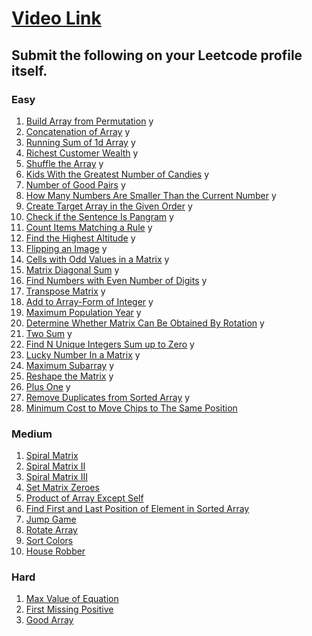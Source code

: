 # [Video Link](https://youtu.be/n60Dn0UsbEk)

## Submit the following on your Leetcode profile itself.

### Easy
1. [Build Array from Permutation](https://leetcode.com/problems/build-array-from-permutation/) y
2. [Concatenation of Array](https://leetcode.com/problems/concatenation-of-array/) y
3. [Running Sum of 1d Array](https://leetcode.com/problems/running-sum-of-1d-array/) y
4. [Richest Customer Wealth](https://leetcode.com/problems/richest-customer-wealth/) y
5. [Shuffle the Array](https://leetcode.com/problems/shuffle-the-array/) y
6. [Kids With the Greatest Number of Candies](https://leetcode.com/problems/kids-with-the-greatest-number-of-candies/) y
7. [Number of Good Pairs](https://leetcode.com/problems/number-of-good-pairs/) y
8. [How Many Numbers Are Smaller Than the Current Number](https://leetcode.com/problems/how-many-numbers-are-smaller-than-the-current-number/) y
9. [Create Target Array in the Given Order](https://leetcode.com/problems/create-target-array-in-the-given-order/) y
10. [Check if the Sentence Is Pangram](https://leetcode.com/problems/check-if-the-sentence-is-pangram/) y
11. [Count Items Matching a Rule](https://leetcode.com/problems/count-items-matching-a-rule/) y
12. [Find the Highest Altitude](https://leetcode.com/problems/find-the-highest-altitude/) y
13. [Flipping an Image](https://leetcode.com/problems/flipping-an-image/) y
14. [Cells with Odd Values in a Matrix](https://leetcode.com/problems/cells-with-odd-values-in-a-matrix/) y
15. [Matrix Diagonal Sum](https://leetcode.com/problems/matrix-diagonal-sum/) y
16. [Find Numbers with Even Number of Digits](https://leetcode.com/problems/find-numbers-with-even-number-of-digits/) y
17. [Transpose Matrix](https://leetcode.com/problems/transpose-matrix/) y
18. [Add to Array-Form of Integer](https://leetcode.com/problems/add-to-array-form-of-integer/) y
19. [Maximum Population Year](https://leetcode.com/problems/maximum-population-year/) y
20. [Determine Whether Matrix Can Be Obtained By Rotation](https://leetcode.com/problems/determine-whether-matrix-can-be-obtained-by-rotation/) y
21. [Two Sum](https://leetcode.com/problems/two-sum/) y
22. [Find N Unique Integers Sum up to Zero](https://leetcode.com/problems/find-n-unique-integers-sum-up-to-zero/) y
23. [Lucky Number In a Matrix](https://leetcode.com/problems/lucky-numbers-in-a-matrix/) y
24. [Maximum Subarray](https://leetcode.com/problems/maximum-subarray/) y
25. [Reshape the Matrix](https://leetcode.com/problems/reshape-the-matrix/)  y
26. [Plus One](https://leetcode.com/problems/plus-one/) y
27. [Remove Duplicates from Sorted Array](https://leetcode.com/problems/remove-duplicates-from-sorted-array/) y
28. [Minimum Cost to Move Chips to The Same Position](https://leetcode.com/problems/minimum-cost-to-move-chips-to-the-same-position/)

### Medium
1. [Spiral Matrix](https://leetcode.com/problems/spiral-matrix/)
2. [Spiral Matrix II](https://leetcode.com/problems/spiral-matrix-ii/)
3. [Spiral Matrix III](https://leetcode.com/problems/spiral-matrix-iii/)
4. [Set Matrix Zeroes](https://leetcode.com/problems/set-matrix-zeroes/)
5. [Product of Array Except Self](https://leetcode.com/problems/product-of-array-except-self/)
6. [Find First and Last Position of Element in Sorted Array](https://leetcode.com/problems/find-first-and-last-position-of-element-in-sorted-array/)
7. [Jump Game](https://leetcode.com/problems/jump-game/)
8. [Rotate Array](https://leetcode.com/problems/rotate-array/)
9. [Sort Colors](https://leetcode.com/problems/sort-colors/)
10. [House Robber](https://leetcode.com/problems/house-robber/)

### Hard
1. [Max Value of Equation](https://leetcode.com/problems/max-value-of-equation/)
2. [First Missing Positive](https://leetcode.com/problems/first-missing-positive/)
3. [Good Array](https://leetcode.com/problems/check-if-it-is-a-good-array/)
